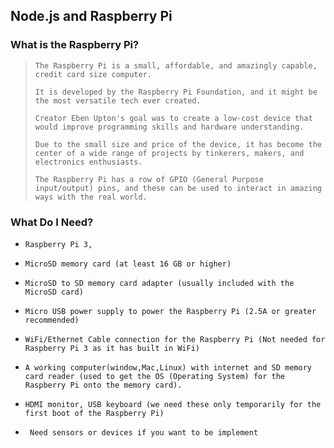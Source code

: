 ##                                               Node.js and Raspberry Pi





### What is the Raspberry Pi?

> `The Raspberry Pi is a small, affordable, and amazingly capable, credit card size computer.`
>
> `It is developed by the Raspberry Pi Foundation, and it might be the most versatile tech ever created.`
>
> `Creator Eben Upton's goal was to create a low-cost device that would improve programming skills and hardware understanding.`
>
> `Due to the small size and price of the device, it has become the center of a wide range of projects by tinkerers, makers, and electronics enthusiasts.`
>
> `The Raspberry Pi has a row of GPIO (General Purpose input/output) pins, and these can be used to interact in amazing ways with the real world. `





### What Do I Need?

- `Raspberry Pi 3,`

- `MicroSD memory card (at least 16 GB or higher)`

- `MicroSD to SD memory card adapter (usually included with the MicroSD card)`

- `Micro USB power supply to power the Raspberry Pi (2.5A or greater recommended)`

- `WiFi/Ethernet Cable connection for the Raspberry Pi (Not needed for Raspberry Pi 3 as it has built in WiFi)`

- `A working computer(window,Mac,Linux) with internet and SD memory card reader (used to get the OS (Operating System) for the Raspberry Pi onto the memory card). `

- `HDMI monitor, USB keyboard (we need these only temporarily for the first boot of the Raspberry Pi)`

- ` Need sensors or devices if you want to be implement`

  

  

  





